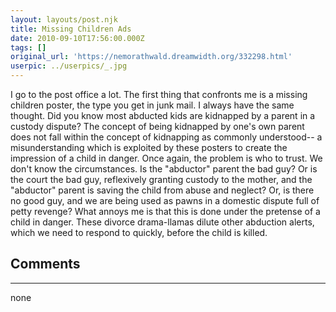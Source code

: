 ```yaml
---
layout: layouts/post.njk
title: Missing Children Ads
date: 2010-09-10T17:56:00.000Z
tags: []
original_url: 'https://nemorathwald.dreamwidth.org/332298.html'
userpic: ../userpics/_.jpg
---
```

I go to the post office a lot. The first thing that confronts me is a missing children poster, the type you get in junk mail. I always have the same thought. Did you know most abducted kids are kidnapped by a parent in a custody dispute? The concept of being kidnapped by one's own parent does not fall within the concept of kidnapping as commonly understood-- a misunderstanding which is exploited by these posters to create the impression of a child in danger. Once again, the problem is who to trust. We don't know the circumstances. Is the "abductor" parent the bad guy? Or is the court the bad guy, reflexively granting custody to the mother, and the "abductor" parent is saving the child from abuse and neglect? Or, is there no good guy, and we are being used as pawns in a domestic dispute full of petty revenge? What annoys me is that this is done under the pretense of a child in danger. These divorce drama-llamas dilute other abduction alerts, which we need to respond to quickly, before the child is killed.

## Comments

---

none
